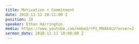 ```yaml
---
title: Motivation + Commitment
date: 2018-11-12 20:11:00 Z
position: 10
speaker: Ethan Harrington
media: https://www.youtube.com/embed/rP1_M9Ah4cU?ecver=2
sermon_date: 2018-11-11 10:00:00 Z
---
```


